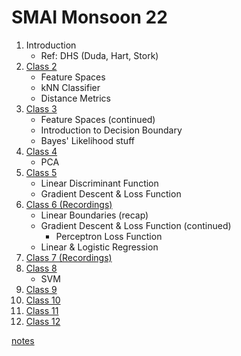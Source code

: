 # SMAI Monsoon 22

1. Introduction
    - Ref: DHS (Duda, Hart, Stork)
2. [Class 2](Class-2/01-08.md)
    - Feature Spaces
    - kNN Classifier
    - Distance Metrics
3. [Class 3](Class-3/04-08.md)
    - Feature Spaces (continued)
    - Introduction to Decision Boundary
    - Bayes' Likelihood stuff
4. [Class 4](Class-4/08-08.md)
    - PCA 
5. [Class 5 ](Class-5/11-08.md)
    - Linear Discriminant Function 
    - Gradient Descent & Loss Function
6. [Class 6 (Recordings)](Class-6/18-08.md)
    - Linear Boundaries (recap)
    - Gradient Descent & Loss Function (continued)
      - Perceptron Loss Function
    - Linear & Logistic Regression
7. [Class 7 (Recordings)](Class-7/22-08.md)
8. [Class 8](Class-8/29-08.md)
    - SVM
9. [Class 9](Class-9/01-09.md)
10. [Class 10](Class-10/05-09.md)
11. [Class 11](Class-11/08-09.md)
12. [Class 12](Class-12/12-09.md)

[notes](notes.md)
